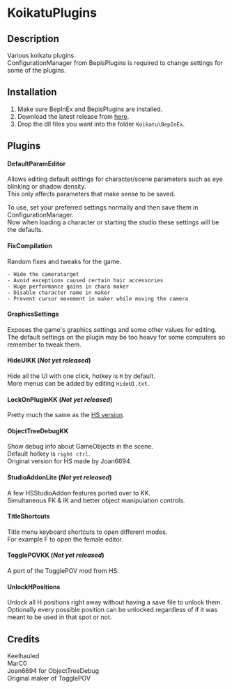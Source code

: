 # KoikatuPlugins

## Description
Various koikatu plugins.  
ConfigurationManager from BepisPlugins is required to change settings for some of the plugins.

## Installation
1. Make sure BepInEx and BepisPlugins are installed.
2. Download the latest release from [here](https://github.com/Keelhauled/KoikatuPlugins/releases).
3. Drop the dll files you want into the folder `Koikatu\BepInEx`.

## Plugins

#### DefaultParamEditor
Allows editing default settings for character/scene parameters such as eye blinking or shadow density.  
This only affects parameters that make sense to be saved.

To use, set your preferred settings normally and then save them in ConfigurationManager.  
Now when loading a character or starting the studio these settings will be the defaults.

#### FixCompilation
Random fixes and tweaks for the game.

```
- Hide the cameratarget
- Avoid exceptions caused certain hair accessories
- Huge performance gains in chara maker
- Disable character name in maker
- Prevent cursor movement in maker while moving the camera
```

#### GraphicsSettings
Exposes the game's graphics settings and some other values for editing.  
The default settings on the plugin may be too heavy for some computers so remember to tweak them.

#### HideUIKK (*Not yet released*)
Hide all the UI with one click, hotkey is `M` by default.  
More menus can be added by editing `HideUI.txt`.

#### LockOnPluginKK (*Not yet released*)
Pretty much the same as the [HS version](https://keelhauled.github.io/LockOnPlugin/).

#### ObjectTreeDebugKK
Show debug info about GameObjects in the scene.  
Default hotkey is `right ctrl`.  
Original version for HS made by Joan6694.

#### StudioAddonLite (*Not yet released*)
A few HSStudioAddon features ported over to KK.  
Simultaneous FK & IK and better object manipulation controls.

#### TitleShortcuts
Title menu keyboard shortcuts to open different modes.  
For example F to open the female editor.

#### TogglePOVKK (*Not yet released*)
A port of the TogglePOV mod from HS.

#### UnlockHPositions
Unlock all H positions right away without having a save file to unlock them.  
Optionally every possible position can be unlocked regardless of if it was meant to be used in that spot or not.

## Credits
Keelhauled  
MarC0  
Joan6694 for ObjectTreeDebug  
Original maker of TogglePOV
